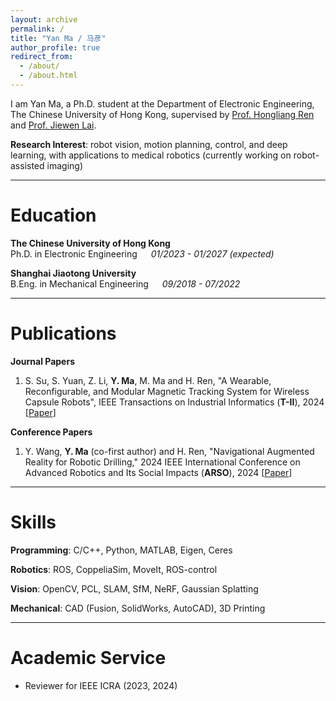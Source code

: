 ```yaml
---
layout: archive
permalink: /
title: "Yan Ma / 马彦"
author_profile: true
redirect_from:
  - /about/
  - /about.html
---
```


I am Yan Ma, a Ph.D. student at the Department of Electronic Engineering, The Chinese University of Hong Kong, supervised by [Prof. Hongliang Ren](https://www.ee.cuhk.edu.hk/en-gb/people/academic-staff/professors/prof-ren-hongliang) and [Prof. Jiewen Lai](https://samlai.me/).

**Research Interest**: robot vision, motion planning, control, and deep learning, with applications to medical robotics (currently working on robot-assisted imaging)

---

# Education

**The Chinese University of Hong Kong**  
Ph.D. in Electronic Engineering &emsp; _01/2023 - 01/2027 (expected)_

**Shanghai Jiaotong University**  
B.Eng. in Mechanical Engineering &emsp; _09/2018 - 07/2022_

---

# Publications

**Journal Papers**

1. S. Su, S. Yuan, Z. Li, **Y. Ma**, M. Ma and H. Ren, "A Wearable, Reconfigurable, and Modular Magnetic Tracking System for Wireless Capsule Robots", IEEE Transactions on Industrial Informatics (**T-II**), 2024 [[Paper](https://doi.org/10.1109/TII.2024.3423458)]

**Conference Papers**

1. Y. Wang, **Y. Ma** (co-first author) and H. Ren, "Navigational Augmented Reality for Robotic Drilling," 2024 IEEE International Conference on Advanced Robotics and Its Social Impacts (**ARSO**), 2024 [[Paper](https://doi.org/10.1109/ARSO60199.2024.10557802)]

---

# Skills

**Programming**: C/C++, Python, MATLAB, Eigen, Ceres

**Robotics**: ROS, CoppeliaSim, MoveIt, ROS-control

**Vision**: OpenCV, PCL, SLAM, SfM, NeRF, Gaussian Splatting

**Mechanical**: CAD (Fusion, SolidWorks, AutoCAD), 3D Printing

---

# Academic Service

- Reviewer for IEEE ICRA (2023, 2024)
